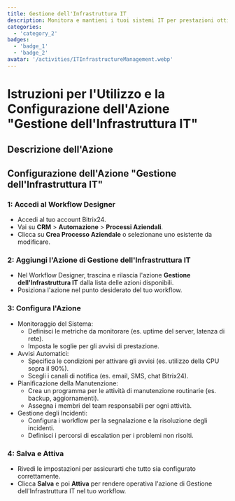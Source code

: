 ```yaml
---
title: Gestione dell'Infrastruttura IT
description: Monitora e mantieni i tuoi sistemi IT per prestazioni ottimali.
categories: 
  - 'category_2'
badges: 
  - 'badge_1'
  - 'badge_2'
avatar: '/activities/ITInfrastructureManagement.webp'
---
```

# Istruzioni per l'Utilizzo e la Configurazione dell'Azione "Gestione dell'Infrastruttura IT"

## Descrizione dell'Azione

## **Configurazione dell'Azione "Gestione dell'Infrastruttura IT"**

### 1: Accedi al Workflow Designer
- Accedi al tuo account Bitrix24.
- Vai su **CRM** > **Automazione** > **Processi Aziendali**.
- Clicca su **Crea Processo Aziendale** o selezionane uno esistente da modificare.

### 2: Aggiungi l'Azione di Gestione dell'Infrastruttura IT
- Nel Workflow Designer, trascina e rilascia l'azione **Gestione dell'Infrastruttura IT** dalla lista delle azioni disponibili.
- Posiziona l'azione nel punto desiderato del tuo workflow.

### 3: Configura l'Azione
- Monitoraggio del Sistema:
  - Definisci le metriche da monitorare (es. uptime del server, latenza di rete).
  - Imposta le soglie per gli avvisi di prestazione.
- Avvisi Automatici:
  - Specifica le condizioni per attivare gli avvisi (es. utilizzo della CPU sopra il 90%).
  - Scegli i canali di notifica (es. email, SMS, chat Bitrix24).
- Pianificazione della Manutenzione:
  - Crea un programma per le attività di manutenzione routinarie (es. backup, aggiornamenti).
  - Assegna i membri del team responsabili per ogni attività.
- Gestione degli Incidenti:
  - Configura i workflow per la segnalazione e la risoluzione degli incidenti.
  - Definisci i percorsi di escalation per i problemi non risolti.

### 4: Salva e Attiva
- Rivedi le impostazioni per assicurarti che tutto sia configurato correttamente.
- Clicca **Salva** e poi **Attiva** per rendere operativa l'azione di Gestione dell'Infrastruttura IT nel tuo workflow.
